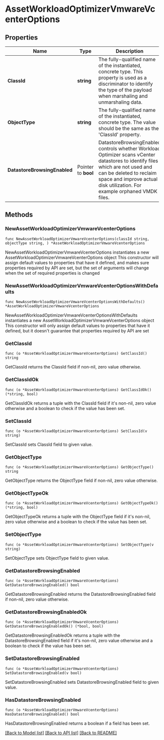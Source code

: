 # AssetWorkloadOptimizerVmwareVcenterOptions

## Properties

Name | Type | Description | Notes
------------ | ------------- | ------------- | -------------
**ClassId** | **string** | The fully-qualified name of the instantiated, concrete type. This property is used as a discriminator to identify the type of the payload when marshaling and unmarshaling data. | [default to "asset.WorkloadOptimizerVmwareVcenterOptions"]
**ObjectType** | **string** | The fully-qualified name of the instantiated, concrete type. The value should be the same as the &#39;ClassId&#39; property. | [default to "asset.WorkloadOptimizerVmwareVcenterOptions"]
**DatastoreBrowsingEnabled** | Pointer to **bool** | DatastoreBrowsingEnabled controls whether Workload Optimizer scans vCenter datastores to identify files which are not used and can be deleted to reclaim space and improve actual disk utilization. For example orphaned VMDK files. | [optional] 

## Methods

### NewAssetWorkloadOptimizerVmwareVcenterOptions

`func NewAssetWorkloadOptimizerVmwareVcenterOptions(classId string, objectType string, ) *AssetWorkloadOptimizerVmwareVcenterOptions`

NewAssetWorkloadOptimizerVmwareVcenterOptions instantiates a new AssetWorkloadOptimizerVmwareVcenterOptions object
This constructor will assign default values to properties that have it defined,
and makes sure properties required by API are set, but the set of arguments
will change when the set of required properties is changed

### NewAssetWorkloadOptimizerVmwareVcenterOptionsWithDefaults

`func NewAssetWorkloadOptimizerVmwareVcenterOptionsWithDefaults() *AssetWorkloadOptimizerVmwareVcenterOptions`

NewAssetWorkloadOptimizerVmwareVcenterOptionsWithDefaults instantiates a new AssetWorkloadOptimizerVmwareVcenterOptions object
This constructor will only assign default values to properties that have it defined,
but it doesn't guarantee that properties required by API are set

### GetClassId

`func (o *AssetWorkloadOptimizerVmwareVcenterOptions) GetClassId() string`

GetClassId returns the ClassId field if non-nil, zero value otherwise.

### GetClassIdOk

`func (o *AssetWorkloadOptimizerVmwareVcenterOptions) GetClassIdOk() (*string, bool)`

GetClassIdOk returns a tuple with the ClassId field if it's non-nil, zero value otherwise
and a boolean to check if the value has been set.

### SetClassId

`func (o *AssetWorkloadOptimizerVmwareVcenterOptions) SetClassId(v string)`

SetClassId sets ClassId field to given value.


### GetObjectType

`func (o *AssetWorkloadOptimizerVmwareVcenterOptions) GetObjectType() string`

GetObjectType returns the ObjectType field if non-nil, zero value otherwise.

### GetObjectTypeOk

`func (o *AssetWorkloadOptimizerVmwareVcenterOptions) GetObjectTypeOk() (*string, bool)`

GetObjectTypeOk returns a tuple with the ObjectType field if it's non-nil, zero value otherwise
and a boolean to check if the value has been set.

### SetObjectType

`func (o *AssetWorkloadOptimizerVmwareVcenterOptions) SetObjectType(v string)`

SetObjectType sets ObjectType field to given value.


### GetDatastoreBrowsingEnabled

`func (o *AssetWorkloadOptimizerVmwareVcenterOptions) GetDatastoreBrowsingEnabled() bool`

GetDatastoreBrowsingEnabled returns the DatastoreBrowsingEnabled field if non-nil, zero value otherwise.

### GetDatastoreBrowsingEnabledOk

`func (o *AssetWorkloadOptimizerVmwareVcenterOptions) GetDatastoreBrowsingEnabledOk() (*bool, bool)`

GetDatastoreBrowsingEnabledOk returns a tuple with the DatastoreBrowsingEnabled field if it's non-nil, zero value otherwise
and a boolean to check if the value has been set.

### SetDatastoreBrowsingEnabled

`func (o *AssetWorkloadOptimizerVmwareVcenterOptions) SetDatastoreBrowsingEnabled(v bool)`

SetDatastoreBrowsingEnabled sets DatastoreBrowsingEnabled field to given value.

### HasDatastoreBrowsingEnabled

`func (o *AssetWorkloadOptimizerVmwareVcenterOptions) HasDatastoreBrowsingEnabled() bool`

HasDatastoreBrowsingEnabled returns a boolean if a field has been set.


[[Back to Model list]](../README.md#documentation-for-models) [[Back to API list]](../README.md#documentation-for-api-endpoints) [[Back to README]](../README.md)


